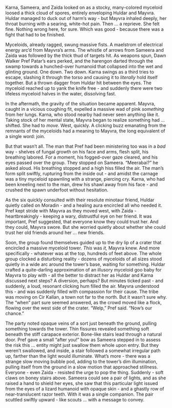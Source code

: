 Karna, Sameera, and Zaida looked on as a stocky, many-colored myceloid loosed a thick cloud of spores, entirely enveloping Huldar and Mayvra. Huldar managed to duck out of harm’s way - but Mayvra inhaled deeply, her throat burning with a searing, white-hot pain. Then … a reprieve. She felt fine. Nothing wrong here, for sure. Which was good - because there was a fight that had to be finished.

Myceloids, already ragged, swung massive fists. A maelstrom of electrical energy arc’d from Mayvra’s arms. The whistle of arrows from Sameera and Zaida was followed by the thick thud of targets hit. As weapons spun, Dawn Walker Pref Patar’s ears perked, and the harengon darted through the swamp towards a hunched-over humanoid that collapsed into the wet and glinting ground. One down. Two down. Karna swings as a third tries to escape, slashing it through the torso and causing it to *literally* hold itself together. But a thrown dagger from Huldar hit between the eyes. The myceloid reached up to yank the knife free - and suddenly there were two lifeless myceloid halves in the water, dissolving fast.

In the aftermath, the gravity of the situation became apparent. Mayvra, caught in a vicious coughing fit, expelled a massive wad of pink *something* from her lungs. Karna, who stood nearby had never seen anything like it. Taking stock of her mental state, Mayvra began to realize something had … shifted. She had to *move.* West, quickly. A clicking buzz emanating from the remnants of the myceloids had a meaning to Mayvra, the long equivalent of a single word: join.

But that wasn’t all. The man that Pref had been ministering too was in a *bad* way - shelves of fungal growth on his face and arms, flesh split, his breathing labored. For a moment, his fogged-over gaze cleared, and his eyes passed over the group. They stopped on Sameera. “Meerabai?” he asked aloud. His breathing stopped and a high hiss filled the air. The man’s form split swiftly, rupturing from the inside out - and amidst the carnage was a tiny myceloid spawnling with a strange, piercing cry. Karna, who had been kneeling next to the man, drew his shawl away from his face - and crushed the spawn underfoot without hesitation.

As the six quickly consulted with their resolute minotaur friend, Huldar quietly called on Moradin - and a healing aura encircled all who needed it. Pref kept stride with Mayvra as they moved west, with Zaida - heartbreakingly - keeping a wary, distrustful eye on her friend. It was important, Pref suggested, that everyone know they could trust her. And they could, Mayvra swore. But she worried quietly about whether she could trust her old friends around her … new friends.

Soon, the group found themselves guided up to the dry lip of a crater that encircled a massive myceloid tower. *This* was *it,* Mayvra knew. And more specifically - whatever was at the top, hundreds of feet above. The whole group clocked a disturbing reality - dozens of myceloids of all sizes stood quietly in a wide arc around the tower’s base, waiting for something. Huldar crafted a quite-darling approximation of an illusory myceloid goo baby for Mayvra to play with - all the better to distract her as Huldar and Karna discussed next steps? A diversion, perhaps? But minutes ticked past - and suddenly, a loud, resonant clicking hum filled the air. Mayvra understood this - and was suddenly filled with compassion for their cause. The tribe was moving on Cir Kallan, a town not far to the north. But it wasn’t sure why. The “when” part sure seemed answered, as the crowd moved like a flock, flowing over the west side of the crater. “Welp,” Pref said. “Now’s our chance.”

The party noted opaque veins of a sort just beneath the ground, pulling something towards the tower. Thin fissures revealed something soft beneath the stiff carapace exterior. Bone-like stairs lead through a natural door. Pref gave a small “after you!” bow as Sameera stepped in to assess the risk this … entity might just swallow them whole upon entry. But they weren’t swallowed, and inside, a stair followed a somewhat irregular path up, farther than the light would illuminate. What’s more - there was a strange slow moving bubble pod, adding to the tower’s dim illumination, pulling itself from the ground in a slow motion that approached stillness. Everyone - even Zaida - resisted the urge to pop the thing. Suddenly - soft claws on boney stairs above. Sameera could see a pair of lights, and as she raised a hand to shield her eyes, she saw that this particular light issued from the eyes of a lizard humanoid with opaque skin - and a ghastly row of near-translucent razor teeth. With it was a single companion. The pair scuttled swiftly upward - like scouts … with a message to convey.

